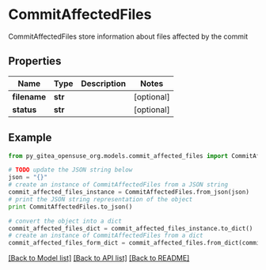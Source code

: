 # CommitAffectedFiles

CommitAffectedFiles store information about files affected by the commit

## Properties

Name | Type | Description | Notes
------------ | ------------- | ------------- | -------------
**filename** | **str** |  | [optional] 
**status** | **str** |  | [optional] 

## Example

```python
from py_gitea_opensuse_org.models.commit_affected_files import CommitAffectedFiles

# TODO update the JSON string below
json = "{}"
# create an instance of CommitAffectedFiles from a JSON string
commit_affected_files_instance = CommitAffectedFiles.from_json(json)
# print the JSON string representation of the object
print CommitAffectedFiles.to_json()

# convert the object into a dict
commit_affected_files_dict = commit_affected_files_instance.to_dict()
# create an instance of CommitAffectedFiles from a dict
commit_affected_files_form_dict = commit_affected_files.from_dict(commit_affected_files_dict)
```
[[Back to Model list]](../README.md#documentation-for-models) [[Back to API list]](../README.md#documentation-for-api-endpoints) [[Back to README]](../README.md)


